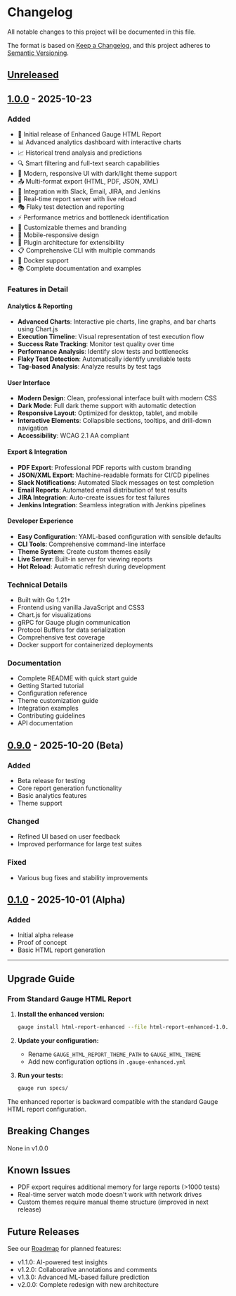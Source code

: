 # Changelog

All notable changes to this project will be documented in this file.

The format is based on [Keep a Changelog](https://keepachangelog.com/en/1.0.0/),
and this project adheres to [Semantic Versioning](https://semver.org/spec/v2.0.0.html).

## [Unreleased]

## [1.0.0] - 2025-10-23

### Added
- 🎉 Initial release of Enhanced Gauge HTML Report
- 📊 Advanced analytics dashboard with interactive charts
- 📈 Historical trend analysis and predictions
- 🔍 Smart filtering and full-text search capabilities
- 🎨 Modern, responsive UI with dark/light theme support
- 📤 Multi-format export (HTML, PDF, JSON, XML)
- 🔔 Integration with Slack, Email, JIRA, and Jenkins
- 🚀 Real-time report server with live reload
- 🎭 Flaky test detection and reporting
- ⚡ Performance metrics and bottleneck identification
- 🎨 Customizable themes and branding
- 📱 Mobile-responsive design
- 🔧 Plugin architecture for extensibility
- 📋 Comprehensive CLI with multiple commands
- 🐳 Docker support
- 📚 Complete documentation and examples

### Features in Detail

#### Analytics & Reporting
- **Advanced Charts**: Interactive pie charts, line graphs, and bar charts using Chart.js
- **Execution Timeline**: Visual representation of test execution flow
- **Success Rate Tracking**: Monitor test quality over time
- **Performance Analysis**: Identify slow tests and bottlenecks
- **Flaky Test Detection**: Automatically identify unreliable tests
- **Tag-based Analysis**: Analyze results by test tags

#### User Interface
- **Modern Design**: Clean, professional interface built with modern CSS
- **Dark Mode**: Full dark theme support with automatic detection
- **Responsive Layout**: Optimized for desktop, tablet, and mobile
- **Interactive Elements**: Collapsible sections, tooltips, and drill-down navigation
- **Accessibility**: WCAG 2.1 AA compliant

#### Export & Integration
- **PDF Export**: Professional PDF reports with custom branding
- **JSON/XML Export**: Machine-readable formats for CI/CD pipelines
- **Slack Notifications**: Automated Slack messages on test completion
- **Email Reports**: Automated email distribution of test results
- **JIRA Integration**: Auto-create issues for test failures
- **Jenkins Integration**: Seamless integration with Jenkins pipelines

#### Developer Experience
- **Easy Configuration**: YAML-based configuration with sensible defaults
- **CLI Tools**: Comprehensive command-line interface
- **Theme System**: Create custom themes easily
- **Live Server**: Built-in server for viewing reports
- **Hot Reload**: Automatic refresh during development

### Technical Details
- Built with Go 1.21+
- Frontend using vanilla JavaScript and CSS3
- Chart.js for visualizations
- gRPC for Gauge plugin communication
- Protocol Buffers for data serialization
- Comprehensive test coverage
- Docker support for containerized deployments

### Documentation
- Complete README with quick start guide
- Getting Started tutorial
- Configuration reference
- Theme customization guide
- Integration examples
- Contributing guidelines
- API documentation

## [0.9.0] - 2025-10-20 (Beta)

### Added
- Beta release for testing
- Core report generation functionality
- Basic analytics features
- Theme support

### Changed
- Refined UI based on user feedback
- Improved performance for large test suites

### Fixed
- Various bug fixes and stability improvements

## [0.1.0] - 2025-10-01 (Alpha)

### Added
- Initial alpha release
- Proof of concept
- Basic HTML report generation

---

## Upgrade Guide

### From Standard Gauge HTML Report

1. **Install the enhanced version:**
   ```bash
   gauge install html-report-enhanced --file html-report-enhanced-1.0.0-linux.x86_64.zip
   ```

2. **Update your configuration:**
   - Rename `GAUGE_HTML_REPORT_THEME_PATH` to `GAUGE_HTML_THEME`
   - Add new configuration options in `.gauge-enhanced.yml`

3. **Run your tests:**
   ```bash
   gauge run specs/
   ```

The enhanced reporter is backward compatible with the standard Gauge HTML report configuration.

## Breaking Changes

None in v1.0.0

## Known Issues

- PDF export requires additional memory for large reports (>1000 tests)
- Real-time server watch mode doesn't work with network drives
- Custom themes require manual theme structure (improved in next release)

## Future Releases

See our [Roadmap](https://github.com/your-org/gauge-html-report-enhanced/projects/1) for planned features:

- v1.1.0: AI-powered test insights
- v1.2.0: Collaborative annotations and comments
- v1.3.0: Advanced ML-based failure prediction
- v2.0.0: Complete redesign with new architecture

[Unreleased]: https://github.com/your-org/gauge-html-report-enhanced/compare/v1.0.0...HEAD
[1.0.0]: https://github.com/your-org/gauge-html-report-enhanced/releases/tag/v1.0.0
[0.9.0]: https://github.com/your-org/gauge-html-report-enhanced/releases/tag/v0.9.0
[0.1.0]: https://github.com/your-org/gauge-html-report-enhanced/releases/tag/v0.1.0